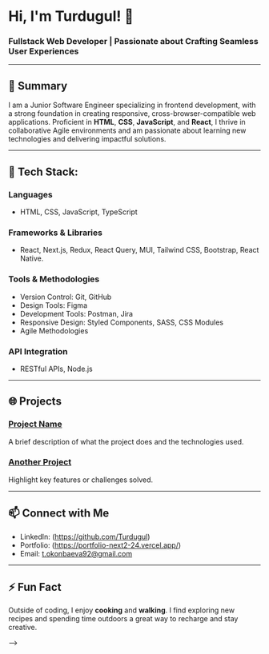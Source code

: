# Hi, I'm Turdugul! 👋
### Fullstack Web Developer | Passionate about Crafting Seamless User Experiences

---

## 📝 Summary
I am a Junior Software Engineer specializing in frontend development, with a strong foundation in creating responsive, cross-browser-compatible web applications. Proficient in **HTML**, **CSS**, **JavaScript**, and **React**, I thrive in collaborative Agile environments and am passionate about learning new technologies and delivering impactful solutions.

---

## 🔧 Tech Stack:

### Languages
- HTML, CSS, JavaScript, TypeScript

### Frameworks & Libraries
- React, Next.js, Redux, React Query, MUI, Tailwind CSS, Bootstrap, React Native.

### Tools & Methodologies
- Version Control: Git, GitHub
- Design Tools: Figma
- Development Tools: Postman, Jira
- Responsive Design: Styled Components, SASS, CSS Modules
- Agile Methodologies

### API Integration
- RESTful APIs, Node.js

---


## 🌐 Projects

### [Project Name](https://github.com/yourusername/project)
A brief description of what the project does and the technologies used.  

### [Another Project](https://github.com/yourusername/another-project)
Highlight key features or challenges solved.

---

## 📫 Connect with Me
- LinkedIn: (https://github.com/Turdugul)
- Portfolio: (https://portfolio-next2-24.vercel.app/)
- Email: t.okonbaeva92@gmail.com

---

## ⚡ Fun Fact
Outside of coding, I enjoy **cooking** and **walking**. I find exploring new recipes and spending time outdoors a great way to recharge and stay creative.






-->
